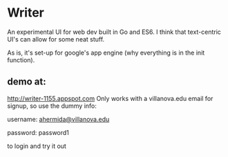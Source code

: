 # Writer
An experimental UI for web dev built in Go and ES6.
I think that text-centric UI's can allow for some neat stuff.

As is, it's set-up for google's app engine (why everything is in the init function).
## demo at:
http://writer-1155.appspot.com
Only works with a villanova.edu email for signup, so use the dummy info:

username: ahermida@villanova.edu

password: password1

to login and try it out
